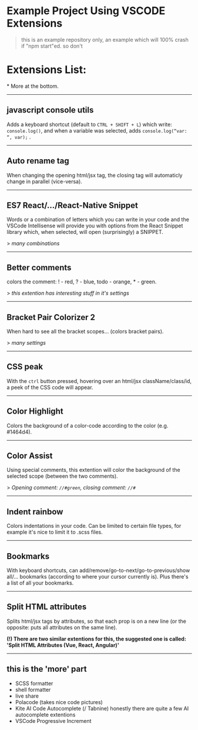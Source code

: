 # Example Project Using VSCODE Extensions

> this is an example repository only, an example which will 100% crash if "npm start"ed. so don't

# Extensions List:
\*  More at the bottom.

---
## javascript console utils
Adds a keyboard shortcut (default to `CTRL + SHIFT + L`) which write: `console.log()`, and when a variable was selected, adds `console.log(“var: “, var);` .


---
## Auto rename tag
When changing the opening html/jsx tag, the closing tag will automaticly change in parallel (vice-versa).


---
## ES7 React/.../React-Native Snippet
Words or a combination of letters which you can write in your code and the VSCode Intellisense will provide you with options from the React Snippet library which, when selected, will open (surprisingly) a SNIPPET.

\> *many combinations*


---
## Better comments
colors the comment: ! - red, ? - blue, todo - orange, * - green.

\> *this extention has interesting stuff in it's settings*


---
## Bracket Pair Colorizer 2
When hard to see all the bracket scopes... (colors bracket pairs).

\> *many settings*


---
## CSS peak
With the `ctrl` button pressed, hovering over an html/jsx className/class/id, a peek of the CSS code will appear.


---
## Color Highlight
Colors the background of a color-code according to the color (e.g. #1464d4).


---
## Color Assist
Using special comments, this extention will color the background of the selected scope (between the two comments).

\> *Opening comment: `//#green`, closing comment: `//#`*


---
## Indent rainbow
Colors indentations in your code. Can be limited to certain file types, for example it's nice to limit it to .scss files.


---
## Bookmarks
With keyboard shortcuts, can add/remove/go-to-next/go-to-previous/show all/... bookmarks (according to where your cursor currently is). Plus there's a list of all your bookmarks.


---
## Split HTML attributes
Splits html/jsx tags by attributes, so that each prop is on a new line (or the opposite: puts all attributes on the same line).

**(!)  There are two similar extentions for this, the suggested one is called: 'Split HTML Attributes (Vue, React, Angular)'**

---

## this is the 'more' part
- SCSS formatter
- shell formatter
- live share
- Polacode (takes nice code pictures)
- Kite AI Code Autocomplete (/ Tabnine) honestly there are quite a few AI autocomplete extentions
- VSCode Progressive Increment